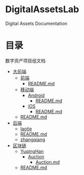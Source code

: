 # DigitalAssetsLab
Digital Assets Documentation

# 目录
数字资产项目组文档

- [大前端](UniversalFrontend)
    - [前端](UniversalFrontend/FrontEnd)
        - [README.md](UniversalFrontend/FrontEnd/README.md)
    - [移动端](UniversalFrontend/Mobile)
        - [Android](UniversalFrontend/Mobile/Android)
            - [README.md](UniversalFrontend/Mobile/Android/README.md)
        - [iOS](UniversalFrontend/Mobile/iOS)
            - [README.md](UniversalFrontend/Mobile/iOS/README.md)
    - [README.md](UniversalFrontend/README.md)
- [后端](BackEnd)
    - [laotie](BackEnd/laotie/README.md)
    - [README.md](BackEnd/README.md)
    - [zhangqiang](BackEnd/zhangqiang/学习笔记地址.md)
- [区块链](Blockchain)
    - [YuqingHan](Blockchain/YuqingHan)
      - [Auction](Blockchain/YuqingHan/Auction)
        - [Auction.md](Blockchain/YuqingHan/Auction/Auction.md)
    - [README.md](Blockchain/README.md)
